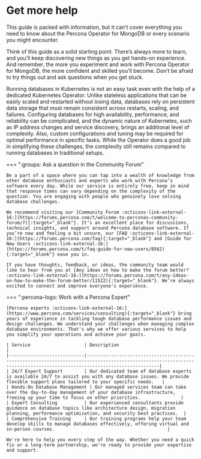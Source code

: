 # Get more help

This guide is packed with information, but it can’t cover everything you need to know about the Percona Operator for MongoDB or every scenario you might encounter.

Think of this guide as a solid starting point. There’s always more to learn, and you’ll keep discovering new things as you get hands-on experience. And remember, the more you experiment and work with Percona Operator for MongoDB, the more confident and skilled you’ll become. Don’t be afraid to try things out and ask questions when you get stuck.

Running databases in Kubernetes is not an easy task even with the help of a dedicated Kubernetes Operator. Unlike stateless applications that can be easily scaled and restarted without losing data, databases rely on persistent data storage that must remain consistent across restarts, scaling, and failures. Configuring databases for high availability, performance, and reliability can be complicated, and the dynamic nature of Kubernetes, such as IP address changes and service discovery, brings an additional level of complexity. Also, custom configurations and tuning may be required for optimal performance in specific tasks. While the Operator does a good job in simplifying these challenges, the complexity still remains compared to running databases in traditional setups.

=== ":groups: Ask a question in the Community Forum"

    Be a part of a space where you can tap into a wealth of knowledge from other database enthusiasts and experts who work with Percona’s software every day. While our service is entirely free, keep in mind that response times can vary depending on the complexity of the question. You are engaging with people who genuinely love solving database challenges.

    We recommend visiting our [Community Forum :octicons-link-external-16:](https://forums.percona.com/t/welcome-to-perconas-community-forum/7){:target="_blank"}. It’s an excellent place for discussions, technical insights, and support around Percona database software. If you’re new and feeling a bit unsure, our [FAQ :octicons-link-external-16:](https://forums.percona.com/faq){:target="_blank"} and [Guide for New Users :octicons-link-external-16:](https://forums.percona.com/t/faq-guide-for-new-users/8562){:target="_blank"} ease you in.
        
    If you have thoughts, feedback, or ideas, the community team would like to hear from you at [Any ideas on how to make the forum better? :octicons-link-external-16:](https://forums.percona.com/t/any-ideas-on-how-to-make-the-forum-better/11522){:target="_blank"}. We’re always excited to connect and improve everyone's experience.

=== ":percona-logo: Work with a Percona Expert"

    [Percona experts :octicons-link-external-16:](https://www.percona.com/services/consulting){:target="_blank"} bring years of experience in tackling tough database performance issues and design challenges. We understand your challenges when managing complex database environments. That's why we offer various services to help you simplify your operations and achieve your goals.
    
    | Service                    | Description                                                                                                                                                           |
    |----------------------------|-----------------------------------------------------------------------------------------------------------------------------------------------------------------------|
    | 24/7 Expert Support        | Our dedicated team of database experts is available 24/7 to assist you with any database issues. We provide flexible support plans tailored to your specific needs.   |
    | Hands-On Database Management | Our managed services team can take over the day-to-day management of your database infrastructure, freeing up your time to focus on other priorities.               |
    | Expert Consulting          | Our experienced consultants provide guidance on database topics like architecture design, migration planning, performance optimization, and security best practices.  |
    | Comprehensive Training     | Our training programs help your team develop skills to manage databases effectively, offering virtual and in-person courses.                                          |
    
    We're here to help you every step of the way. Whether you need a quick fix or a long-term partnership, we're ready to provide your expertise and support.    
